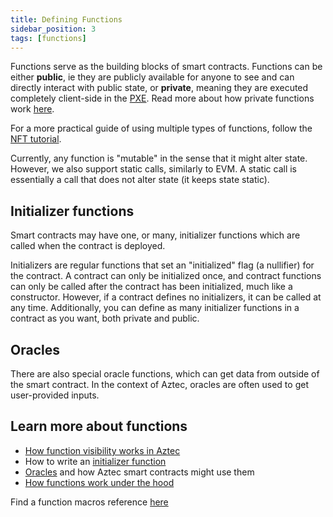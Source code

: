 ```yaml
---
title: Defining Functions
sidebar_position: 3
tags: [functions]
---
```


Functions serve as the building blocks of smart contracts. Functions can be either **public**, ie they are publicly available for anyone to see and can directly interact with public state, or **private**, meaning they are executed completely client-side in the [PXE](../../concepts/pxe/index.md). Read more about how private functions work [here](./attributes.md#private-functions-private).

For a more practical guide of using multiple types of functions, follow the [NFT tutorial](../../../developers/tutorials/codealong/contract_tutorials/nft_contract.md).

Currently, any function is "mutable" in the sense that it might alter state. However, we also support static calls, similarly to EVM. A static call is essentially a call that does not alter state (it keeps state static).

## Initializer functions

Smart contracts may have one, or many, initializer functions which are called when the contract is deployed.

Initializers are regular functions that set an "initialized" flag (a nullifier) for the contract. A contract can only be initialized once, and contract functions can only be called after the contract has been initialized, much like a constructor. However, if a contract defines no initializers, it can be called at any time. Additionally, you can define as many initializer functions in a contract as you want, both private and public.

## Oracles

There are also special oracle functions, which can get data from outside of the smart contract. In the context of Aztec, oracles are often used to get user-provided inputs.

## Learn more about functions

- [How function visibility works in Aztec](./visibility.md)
- How to write an [initializer function](../../../developers/guides/smart_contracts/writing_contracts/initializers.md)
- [Oracles](../oracles/index.md) and how Aztec smart contracts might use them
- [How functions work under the hood](./attributes.md)

Find a function macros reference [here](../../../developers/reference/smart_contract_reference/macros.md)
